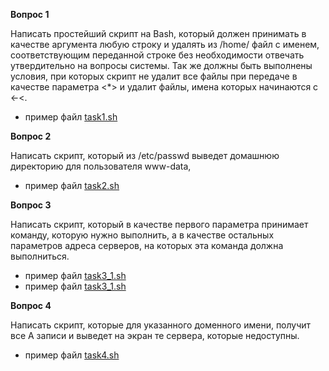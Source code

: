 **Вопрос 1**

Написать простейший скрипт на Bash, который должен принимать в качестве аргумента любую строку и удалять из /home/ файл с именем, соответствующим переданной строке без необходимости отвечать утвердительно на вопросы системы. Так же должны быть выполнены условия, при которых скрипт не удалит все файлы при передаче в качестве параметра <*> и удалит файлы, имена которых начинаются с <-<.
- пример файл [task1.sh](https://github.com/evgznz/bash_script_exemples/blob/master/task1.sh)

**Вопрос 2**

Написать скрипт, который из /etc/passwd выведет домашнюю директорию для пользователя www-data,
- пример файл [task2.sh](https://github.com/evgznz/bash_script_exemples/blob/master/task2.sh)

**Вопрос 3**

Написать скрипт, который в качестве первого параметра принимает команду, которую нужно выполнить, а в качестве остальных параметров адреса серверов, на которых эта команда должна выполниться.
- пример файл [task3_1.sh](https://github.com/evgznz/bash_script_exemples/blob/master/task3_1.sh)
- пример файл [task3_1.sh](https://github.com/evgznz/bash_script_exemples/blob/master/task3_1.sh)

**Вопрос 4**

Написать скрипт, которые для указанного доменного имени, получит все А записи и выведет на экран те сервера, которые недоступны.
- пример файл [task4.sh](https://github.com/evgznz/bash_script_exemples/blob/master/task4.sh)
